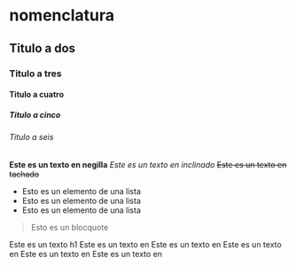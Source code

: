 # nomenclatura

## Titulo a dos 

### Titulo a tres
#### Titulo a cuatro
##### Titulo a cinco
###### Titulo a seis

**Este es un texto en negilla**
*Este es un texto en inclinado*
~~Este es un texto en tachado~~

* Esto es un elemento de una lista
* Esto es un elemento de una lista 
* Esto es un elemento de una lista


> Esto es un blocquote



Este es un texto h1
Este es un texto en 
Este es un texto en 
Este es un texto en 
Este es un texto en 
Este es un texto en 


